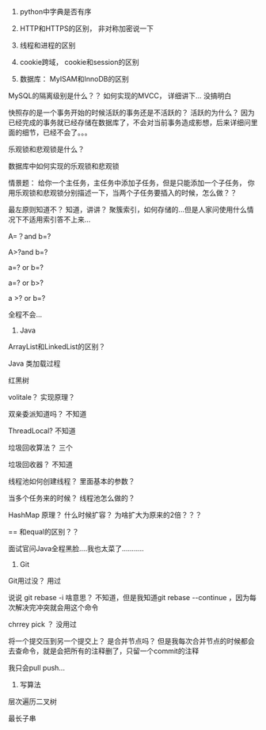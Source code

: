 1. python中字典是否有序

1. HTTP和HTTPS的区别， 非对称加密说一下

1. 线程和进程的区别

1. cookie跨域， cookie和session的区别

1. 数据库： MyISAM和InnoDB的区别

MySQL的隔离级别是什么？？ 如何实现的MVCC， 详细讲下... 没搞明白

快照存的是一个事务开始的时候活跃的事务还是不活跃的？ 活跃的为什么？ 因为已经完成的事务就已经存储在数据库了，不会对当前事务造成影想，后来详细问里面的细节，已经不会了。。。

乐观锁和悲观锁是什么？ 

数据库中如何实现的乐观锁和悲观锁

情景题： 给你一个主任务，主任务中添加子任务，但是只能添加一个子任务， 你用乐观锁和悲观锁分别描述一下，当两个子任务要插入的时候，怎么做？？



最左原则知道不？ 知道，讲讲？ 聚簇索引，如何存储的...但是人家问使用什么情况下不适用索引答不上来...

A=？and b=?

A>?and b=?

a=? or b=?

a=? or b>?

a >? or b=? 

全程不会...



1. Java

ArrayList和LinkedList的区别？

Java 类加载过程

红黑树

volitale？ 实现原理？ 

双亲委派知道吗？ 不知道

ThreadLocal? 不知道

垃圾回收算法？ 三个

垃圾回收器？ 不知道

线程池如何创建线程？ 里面基本的参数？

当多个任务来的时候？ 线程池怎么做的？

HashMap 原理？ 什么时候扩容？ 为啥扩大为原来的2倍？？？

== 和equal的区别？？

面试官问Java全程黑脸....我也太菜了...........

1. Git 

Git用过没？ 用过

说说 git rebase -i 啥意思？ 不知道，但是我知道git rebase --continue ，因为每次解决完冲突就会用这个命令

chrrey pick ？ 没用过

将一个提交压到另一个提交上？ 是合并节点吗？ 但是我每次合并节点的时候都会去查命令，就是会把所有的注释删了，只留一个commit的注释

我只会pull push...

1. 写算法

层次遍历二叉树

最长子串



